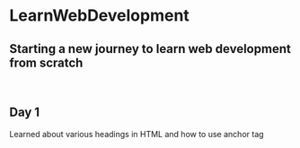 # LearnWebDevelopment

<h2>Starting a new journey to learn web development from scratch</h2> <br />

<h2>Day 1</h2>
<p>Learned about various headings in HTML and how to use anchor tag</p>
